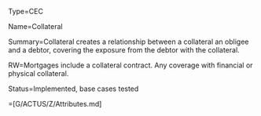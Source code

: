 Type=CEC

Name=Collateral

Summary=Collateral creates a relationship between a collateral an obligee and a debtor, covering the exposure from the debtor with the collateral.

RW=Mortgages include a collateral contract. Any coverage with financial or physical collateral.

Status=Implemented, base cases tested

=[G/ACTUS/Z/Attributes.md]

